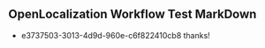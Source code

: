 ## OpenLocalization Workflow Test MarkDown
* e3737503-3013-4d9d-960e-c6f822410cb8 thanks!

<!--HONumber=Aug16_HO3-->


